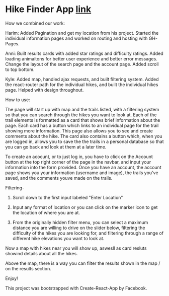 # Hike Finder App [link](https://info340a-au18.github.io/hiking-project/#/)

How we combined our work:

Harim: Added Pagination and get my location from his project. Started the individual information pages and worked on routing and hosting with GH-Pages.

Anni: Built results cards with added star ratings and difficulty ratings. Added loading animaitons for better user experience and better error messages. Change the layout of the search page and the account page. Added scroll to top bottom. 

Kyle: Added map, handled ajax requests, and built filtering system. Added the react-router path for the individual hikes, and built the individual hikes page. Helped with design throughout. 

How to use:

  The page will start up with map and the trails listed, with a filtering system so that you can search through the hikes you want to look at. Each of the trail elements is formatted as a card that shows brief information about the page. Each card has a button which links to an individual page for the trail showing more information. This page also allows you to see and create comments about the hike. The card also contains a button which, when you are logged in, allows you to save the the trails in a personal database so that you can go back and look at them at a later time. 
  
  To create an acocunt, or to just log in, you have to click on the Account button at the top right corner of the page in the navbar, and input your information into the form provided. Once you have an account, the account page shows you your information (username and image), the trails you've saved, and the comments youve made on the trails.

Filtering-

1. Scroll down to the first input labeled "Enter Location"

2. Input any format of location or you can click on the marker icon to get the location of where you are at.

3. From the originally hidden filter menu, you can select a maximum distance you are willing to drive on the slider below, filtering the difficulty of the hikes you are looking for, and filtering through a range of different hike elevations you want to look at.

Now a map with hikes near you will show up, aswesll as card resluts showind details about all the hikes.

Above the map, there is a way you can filter the results shown in the map / on the results section.


Enjoy!

This project was bootstrapped with Create-React-App by Facebook.
